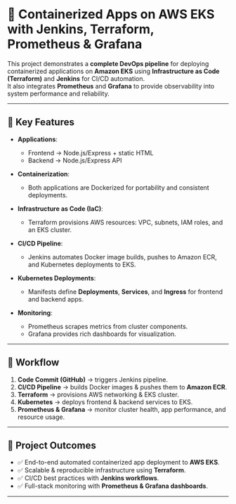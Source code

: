 # 🚀 Containerized Apps on AWS EKS with Jenkins, Terraform, Prometheus & Grafana  

This project demonstrates a **complete DevOps pipeline** for deploying containerized applications on **Amazon EKS** using **Infrastructure as Code (Terraform)** and **Jenkins** for CI/CD automation.  
It also integrates **Prometheus** and **Grafana** to provide observability into system performance and reliability.  

---

## 🔹 Key Features  

- **Applications**:  
  - Frontend → Node.js/Express + static HTML  
  - Backend → Node.js/Express API  

- **Containerization**:  
  - Both applications are Dockerized for portability and consistent deployments.  

- **Infrastructure as Code (IaC)**:  
  - Terraform provisions AWS resources: VPC, subnets, IAM roles, and an EKS cluster.  

- **CI/CD Pipeline**:  
  - Jenkins automates Docker image builds, pushes to Amazon ECR, and Kubernetes deployments to EKS.  

- **Kubernetes Deployments**:  
  - Manifests define **Deployments**, **Services**, and **Ingress** for frontend and backend apps.  

- **Monitoring**:  
  - Prometheus scrapes metrics from cluster components.  
  - Grafana provides rich dashboards for visualization.  

---

## 🔹 Workflow  

1. **Code Commit (GitHub)** → triggers Jenkins pipeline.  
2. **CI/CD Pipeline** → builds Docker images & pushes them to **Amazon ECR**.  
3. **Terraform** → provisions AWS networking & EKS cluster.  
4. **Kubernetes** → deploys frontend & backend services to EKS.  
5. **Prometheus & Grafana** → monitor cluster health, app performance, and resource usage.  

---

## 🔹 Project Outcomes  

- ✅ End-to-end automated containerized app deployment to **AWS EKS**.  
- ✅ Scalable & reproducible infrastructure using **Terraform**.  
- ✅ CI/CD best practices with **Jenkins workflows**.  
- ✅ Full-stack monitoring with **Prometheus & Grafana dashboards**.  

---
